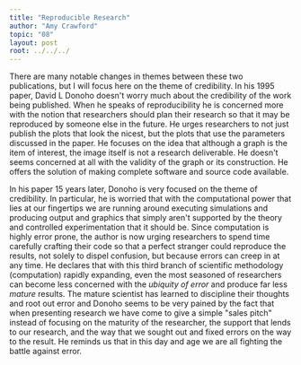 ```yaml
---
title: "Reproducible Research"
author: "Amy Crawford"
topic: "08"
layout: post
root: ../../../
---
```



There are many notable changes in themes between these two publications, but I will focus here on the theme of credibility. In his 1995 paper, David L Donoho doesn't worry much about the credibility of the work being published. When he speaks of reproducibility he is concerned more with the notion that researchers should plan their research so that it may be reproduced by someone else in the future. He urges researchers to not just publish the plots that look the nicest, but the plots that use the parameters discussed in the paper. He focuses on the idea that although a graph is the item of interest, the image itself is not a research deliverable. He doesn't seems concerned at all with the validity of the graph or its construction. He offers the solution of making complete software and source code available.

In his paper 15 years later, Donoho is very focused on the theme of credibility. In particular, he is worried that with the computational power that lies at our fingertips we are running around executing simulations and producing output and graphics that simply aren't supported by the theory and controlled experimentation that it should be. Since computation is highly error prone, the author is now urging researchers to spend time carefully crafting their code so that a perfect stranger could reproduce the results, not solely to dispel confusion, but because errors can creep in at any time. He declares that with this third branch of scientific methodology (computation) rapidly expanding, even the most seasoned of researchers can become less concerned with the *ubiquity of error* and produce far less *mature* results. The mature scientist has learned to discipline their thoughts and root out error and Donoho seems to be very pained by the fact that when presenting research we have come to give a simple "sales pitch" instead of focusing on the maturity of the researcher, the support that lends to our research, and the way that we sought out and fixed errors on the way to the result. He reminds us that in this day and age we are all fighting the battle against error.
